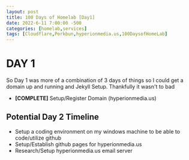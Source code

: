 ```yaml
---
layout: post
title: 100 Days of Homelab [Day1]
date: 2022-6-11 7:00:00 -500
categories: [homelab,services]
tags: [Cloudflare,Porkbun,hyperionmedia.us,100DaysofHomeLab]
---
```


# DAY 1

So Day 1 was more of a combination of 3 days of things so I could get a domain up and running and Jekyll Setup.  Thankfully it wasn\'t to bad

* **[COMPLETE]** Setup/Register Domain (hyperionmedia.us)

## Potential Day 2 Timeline

* Setup a coding environment on my windows machine to be able to code/utilize github
* Setup/Establish github pages for hyperionmedia.us
* Research/Setup hyperionmedia.us email server